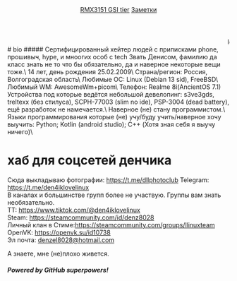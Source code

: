 <header>
<nav>
    <a href="tier-8i">RMX3151 GSI tier</a>
    <a href="notes">Заметки</a>
</nav>
</header>
<marquee>lovelinux</marquee>
# bio
##### Сертифицированный хейтер людей с приписками phone, прошивыч, hype, и мноогих особ с tech
 Звать Денисом, фамилию да класс знать не то что бы обязательно, да и наверное некоторые вещи тоже.\
 14 лет, день рождения <time>25.02.2009</time>\
 Страна/регион: Россия, Волгоградская область\
 Любимые ОС: Linux (Debian 13 sid), FreeBSD\
 Любимый WM: AwesomeWm+picom\
 Телефон: Realme 8i(AncientOS 7.1)
 Устройства под которые ведётся небольшой девелопинг: s3ve3gds, treltexx (без стилуса), SCPH-77003 (slim no ide), PSP-3004 (dead battery), ещё разработок не намечается.\
 Наверное (не) стану программистом.\
 Языки программирования которые (не) учу/буду учить/наверное хочу выучить: Python; Kotlin (android studio); C++ (Хотя зная себя я выучу ничего)\

# хаб для соцсетей денчика 
Сюда выкладываю фотографии: <https://t.me/dllphotoclub>
Telegram: <https://t.me/den4iklovelinux>\
В каналах и большинстве групп более не участвую. Группы вам знать необязательно.\
ТТ: <https://www.tiktok.com/@den4iklovelinux>\
Steam: <https://steamcommunity.com/id/denz8028>\
Личный клан в Стиме:<https://steamcommunity.com/groups/llinuxteam>\
OpenVK: <https://openvk.su/id10738>\
Эл почта: denzel8028@hotmail.com

<footer>
  А знаете, мне (не)плохо живется.
</footer>

##### Powered by GitHub superpowers!
